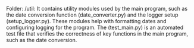 Folder: /util: It contains utility modules used by the main program, such as the date conversion function (date_converter.py) and the logger setup (setup_logger.py). These modules help with formatting dates and configuring logging for the program.
The (test_main.py) is an automated test file that verifies the correctness of key functions in the main program, such as the date conversion.
